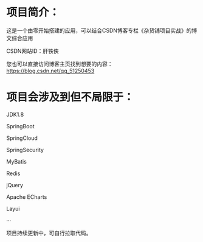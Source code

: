 # 项目简介：
这是一个由零开始搭建的应用，可以结合CSDN博客专栏《杂货铺项目实战》的博文综合应用

CSDN网站ID：肝铁侠

您也可以直接访问博客主页找到想要的内容：https://blog.csdn.net/qq_51250453

# 项目会涉及到但不局限于：

JDK1.8

SpringBoot

SpringCloud

SpringSecurity

MyBatis

Redis

jQuery

Apache ECharts

Layui

···

项目持续更新中，可自行拉取代码。
